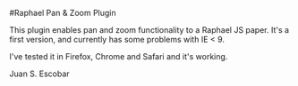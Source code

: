 #Raphael Pan & Zoom Plugin

This plugin enables pan and zoom functionality to a Raphael JS paper.
It's a first version, and currently has some problems with IE < 9.

I've tested it in Firefox, Chrome and Safari and it's working.



Juan S. Escobar 